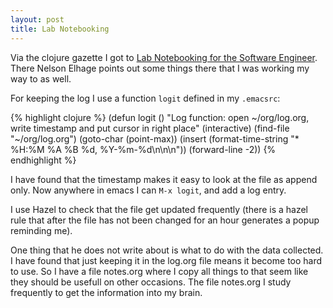 ```yaml
---
layout: post
title: Lab Notebooking
---
```


Via the clojure gazette I got to [Lab Notebooking for the Software
Engineer](https://blog.nelhage.com/2010/06/lab-notebooking-for-the-software-engineer/).
There Nelson Elhage points out some things there that I was working my
way to as well.

For keeping the log I use a function `logit` defined in my `.emacsrc`:

{% highlight clojure %}
(defun logit ()
  "Log function: open ~/org/log.org, write timestamp and put cursor in right place"
  (interactive)
  (find-file "~/org/log.org")
  (goto-char (point-max))
  (insert (format-time-string "* %H:%M    %A %B %d, %Y-%m-%d\n\n\n"))
  (forward-line -2))
{% endhighlight %}

I have found that the timestamp makes it easy to look at the file
as append only.  Now anywhere in emacs I can `M-x logit`, and add
a log entry.

I use Hazel to check that the file get updated frequently (there is a
hazel rule that after the file has not been changed for an hour
generates a popup reminding me).

One thing that he does not write about is what to do with the data
collected.  I have found that just keeping it in the log.org file
means it become too hard to use.  So I have a file notes.org where I
copy all things to that seem like they should be usefull on other
occasions.  The file notes.org I study frequently to get the
information into my brain.
